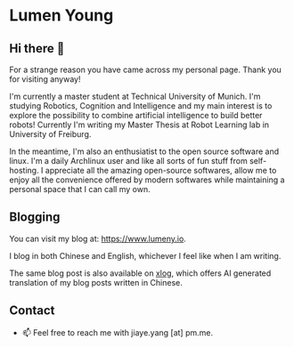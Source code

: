 # Lumen Young

## Hi there 👋

For a strange reason you have came across my personal page. Thank you for visiting anyway!

I'm currently a master student at Technical University of Munich. I'm studying Robotics, Cognition and Intelligence and my main interest is to explore the possibility to combine artificial intelligence to build better robots! Currently I'm writing my Master Thesis at Robot Learning lab in University of Freiburg.

In the meantime, I'm also an enthusiatist to the open source software and linux. I'm a daily Archlinux user and like all sorts of fun stuff from self-hosting. I appreciate all the amazing open-source softwares, allow me to enjoy all the convenience offered by modern softwares while maintaining a personal space that I can call my own. 

## Blogging

You can visit my blog at: https://www.lumeny.io. 

I blog in both Chinese and English, whichever I feel like when I am writing. 

The same blog post is also available on [xlog](https://xlog.app/), which offers AI generated translation of my blog posts written in Chinese.

## Contact

- 📫 Feel free to reach me with jiaye.yang [at] pm.me.

<!--
**TangdizhiH/TangdizhiH** is a ✨ _special_ ✨ repository because its `README.md` (this file) appears on your GitHub profile.

Here are some ideas to get you started:

 I’m currently working on ...
 I’m currently learning ...
- 👯 I’m looking to collaborate on ...
- 🤔 I’m looking for help with ...
- 💬 Ask me about ...
- 📫 How to reach me: ...
- 😄 Pronouns: ...
- ⚡ Fun fact: ...
-->
